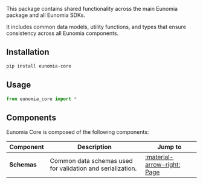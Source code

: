 This package contains shared functionality across the main Eunomia package and all Eunomia SDKs.

It includes common data models, utility functions, and types that ensure consistency across all Eunomia components.

## Installation

```bash
pip install eunomia-core
```

## Usage

```python
from eunomia_core import *
```

## Components

Eunomia Core is composed of the following components:

| Component   | Description                                                | Jump to                                     |
| ----------- | ---------------------------------------------------------- | ------------------------------------------- |
| **Schemas** | Common data schemas used for validation and serialization. | [:material-arrow-right: Page](./schemas.md) |
